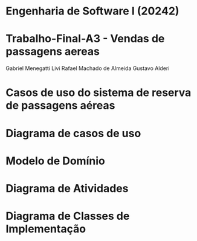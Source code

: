 # Engenharia de Software I (20242)
# Trabalho-Final-A3 - Vendas de passagens aereas

Gabriel Menegatti Livi
Rafael Machado de Almeida
Gustavo Alderi

# Casos de uso do sistema de reserva de passagens aéreas






# Diagrama de casos de uso






# Modelo de Domínio





# Diagrama de Atividades





# Diagrama de Classes de Implementação







